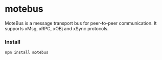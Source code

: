 # motebus

MoteBus is a message transport bus for peer-to-peer communication. It supports xMsg, xRPC, xOBj and xSync protocols.

### Install 

    npm install motebus

